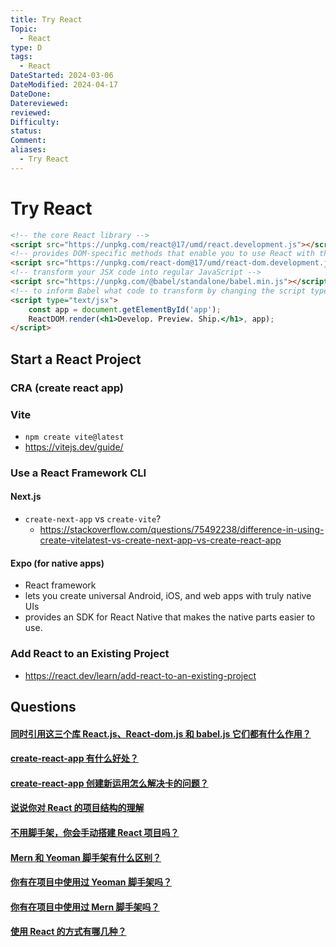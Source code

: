 ```yaml
---
title: Try React
Topic:
  - React
type: D
tags:
  - React
DateStarted: 2024-03-06
DateModified: 2024-04-17
DateDone: 
Datereviewed: 
reviewed: 
Difficulty: 
status: 
Comment: 
aliases:
  - Try React
---
```


# Try React

```html
<!-- the core React library -->
<script src="https://unpkg.com/react@17/umd/react.development.js"></script>
<!-- provides DOM-specific methods that enable you to use React with the DOM -->
<script src="https://unpkg.com/react-dom@17/umd/react-dom.development.js"></script>
<!-- transform your JSX code into regular JavaScript -->
<script src="https://unpkg.com/@babel/standalone/babel.min.js"></script>
<!-- to inform Babel what code to transform by changing the script type to -->
<script type="text/jsx">
	const app = document.getElementById('app');
	ReactDOM.render(<h1>Develop. Preview. Ship.</h1>, app);
</script>
```

## Start a React Project

### CRA (create react app)

### Vite

- `npm create vite@latest`
- https://vitejs.dev/guide/

### Use a React Framework CLI

#### Next.js

- `create-next-app` vs `create-vite`?
  - https://stackoverflow.com/questions/75492238/difference-in-using-create-vitelatest-vs-create-next-app-vs-create-react-app

#### Expo (for native apps)

- React framework
- lets you create universal Android, iOS, and web apps with truly native UIs
- provides an SDK for React Native that makes the native parts easier to use.

### Add React to an Existing Project

- https://react.dev/learn/add-react-to-an-existing-project

## Questions

#### [同时引用这三个库 React.js、React-dom.js 和 babel.js 它们都有什么作用？](https://github.com/haizlin/fe-interview/issues/656)

#### [create-react-app 有什么好处？](https://github.com/haizlin/fe-interview/issues/856)

#### [create-react-app 创建新运用怎么解决卡的问题？](https://github.com/haizlin/fe-interview/issues/659)

#### [说说你对 React 的项目结构的理解](https://github.com/haizlin/fe-interview/issues/795)

#### [不用脚手架，你会手动搭建 React 项目吗？](https://github.com/haizlin/fe-interview/issues/688)

#### [Mern 和 Yeoman 脚手架有什么区别？](https://github.com/haizlin/fe-interview/issues/696)

#### [你有在项目中使用过 Yeoman 脚手架吗？](https://github.com/haizlin/fe-interview/issues/695)

#### [你有在项目中使用过 Mern 脚手架吗？](https://github.com/haizlin/fe-interview/issues/694)

#### [使用 React 的方式有哪几种？](https://github.com/haizlin/fe-interview/issues/658)
